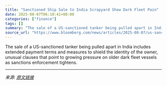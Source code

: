 ```yaml
---
title: "Sanctioned Ship Sale to India Scrapyard Show Dark Fleet Pain"
date: 2025-08-07T06:10:41+08:00
categories: ["finance"]
tags: []
summary: "The sale of a US-sanctioned tanker being pulled apart in India includes extended payment terms and measures to shield the identity of the owner, unusual clauses that point to growing pressure on older"
source_url: "https://www.bloomberg.com/news/articles/2025-08-07/us-sanctioned-oil-tanker-at-india-scrapyard-reveals-odd-contract"
---
```


The sale of a US-sanctioned tanker being pulled apart in India includes extended payment terms and measures to shield the identity of the owner, unusual clauses that point to growing pressure on older dark fleet vessels as sanctions enforcement tightens.

---

*来源: [原文链接](https://www.bloomberg.com/news/articles/2025-08-07/us-sanctioned-oil-tanker-at-india-scrapyard-reveals-odd-contract)*

